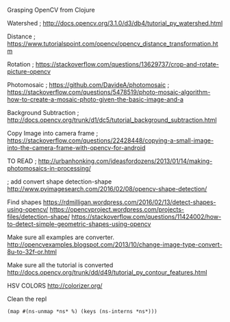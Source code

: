 Grasping OpenCV from Clojure

Watershed
; http://docs.opencv.org/3.1.0/d3/db4/tutorial_py_watershed.html

Distance
; https://www.tutorialspoint.com/opencv/opencv_distance_transformation.htm

Rotation
; https://stackoverflow.com/questions/13629737/crop-and-rotate-picture-opencv

Photomosaic
; https://github.com/DavideA/photomosaic
; https://stackoverflow.com/questions/5478519/photo-mosaic-algorithm-how-to-create-a-mosaic-photo-given-the-basic-image-and-a

Background Subtraction
; http://docs.opencv.org/trunk/d1/dc5/tutorial_background_subtraction.html

Copy Image into camera frame
; https://stackoverflow.com/questions/22428448/copying-a-small-image-into-the-camera-frame-with-opencv-for-android

TO READ
; http://urbanhonking.com/ideasfordozens/2013/01/14/making-photomosaics-in-processing/

; add convert shape detection-shape
http://www.pyimagesearch.com/2016/02/08/opencv-shape-detection/

Find shapes
https://rdmilligan.wordpress.com/2016/02/13/detect-shapes-using-opencv/
https://opencvproject.wordpress.com/projects-files/detection-shape/
https://stackoverflow.com/questions/11424002/how-to-detect-simple-geometric-shapes-using-opencv

Make sure all examples are converter.
http://opencvexamples.blogspot.com/2013/10/change-image-type-convert-8u-to-32f-or.html

Make sure all the tutorial is converted
http://docs.opencv.org/trunk/dd/d49/tutorial_py_contour_features.html

HSV COLORS
http://colorizer.org/

Clean the repl
```
(map #(ns-unmap *ns* %) (keys (ns-interns *ns*)))
```
